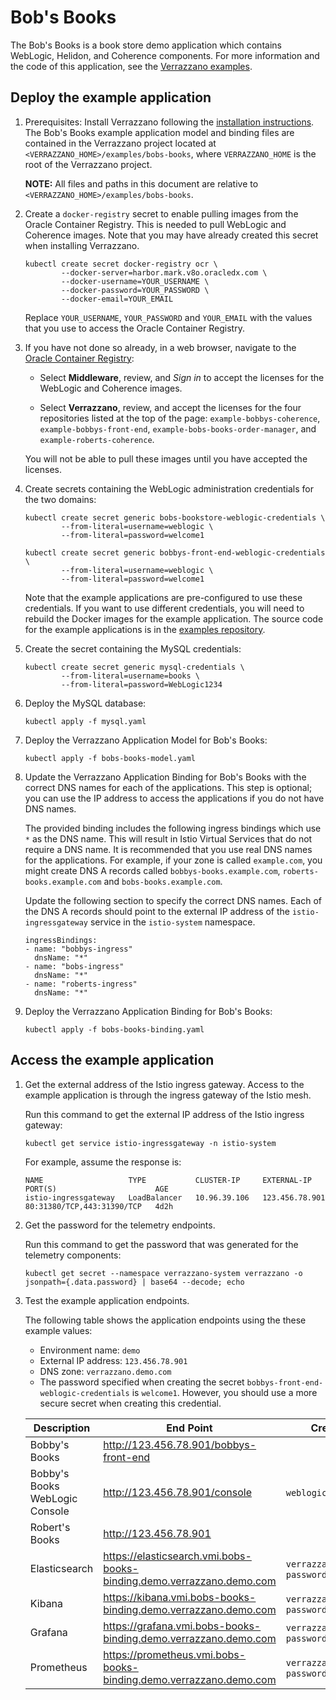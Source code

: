# Bob's Books

The Bob's Books is a book store demo application which contains WebLogic, Helidon, and Coherence components. For more information and the code of this application, see the [Verrazzano examples](https://github.com/verrazzano/examples).

## Deploy the example application

1. Prerequisites: Install Verrazzano following the [installation instructions](../../install/README.md).
   The Bob's Books example application model and binding files are contained in the Verrazzano project located at `<VERRAZZANO_HOME>/examples/bobs-books`, where `VERRAZZANO_HOME` is the root of the Verrazzano project.

   **NOTE:** All files and paths in this document are relative to `<VERRAZZANO_HOME>/examples/bobs-books`.

1. Create a `docker-registry` secret to enable pulling images from the Oracle Container
   Registry.  This is needed to pull WebLogic and Coherence images.  Note that you
   may have already created this secret when installing Verrazzano.

   ```
   kubectl create secret docker-registry ocr \
           --docker-server=harbor.mark.v8o.oracledx.com \
           --docker-username=YOUR_USERNAME \
           --docker-password=YOUR_PASSWORD \
           --docker-email=YOUR_EMAIL
   ```

   Replace `YOUR_USERNAME`, `YOUR_PASSWORD` and `YOUR_EMAIL` with the values that you
   use to access the Oracle Container Registry.

1. If you have not done so already, in a web browser, navigate to the [Oracle Container Registry](https://harbor.mark.v8o.oracledx.com):

    - Select **Middleware**, review, and _Sign in_ to accept the licenses for the WebLogic and Coherence images.

    - Select **Verrazzano**, review, and accept the licenses for the four repositories listed at the top of the page: `example-bobbys-coherence`, `example-bobbys-front-end`, `example-bobs-books-order-manager`, and `example-roberts-coherence`.

    You will not be able to pull these images until you have accepted the licenses.

1. Create secrets containing the WebLogic administration credentials for the
   two domains:

   ```
   kubectl create secret generic bobs-bookstore-weblogic-credentials \
           --from-literal=username=weblogic \
           --from-literal=password=welcome1

   kubectl create secret generic bobbys-front-end-weblogic-credentials \
           --from-literal=username=weblogic \
           --from-literal=password=welcome1
   ```

   Note that the example applications are pre-configured to use these credentials.
   If you want to use different credentials, you will need to rebuild the
   Docker images for the example application.  The source code for the example
   applications is in the [examples repository](https://github.com/verrazzano/examples).

1. Create the secret containing the MySQL credentials:

   ```
   kubectl create secret generic mysql-credentials \
           --from-literal=username=books \
           --from-literal=password=WebLogic1234
   ```

1. Deploy the MySQL database:

   ```
   kubectl apply -f mysql.yaml
   ```

1. Deploy the Verrazzano Application Model for Bob's Books:

   ```
   kubectl apply -f bobs-books-model.yaml
   ```

1. Update the Verrazzano Application Binding for Bob's Books with the correct DNS names for
   each of the applications.  This step is optional; you can use the IP
   address to access the applications if you do not have DNS names.

   The provided binding includes the following ingress bindings which use
   `*` as the DNS name.  This will result in Istio Virtual Services that
   do not require a DNS name.  It is recommended that you use real DNS
   names for the applications.  For example, if your zone is called
   `example.com`, you might create DNS A records called `bobbys-books.example.com`,
   `roberts-books.example.com` and `bobs-books.example.com`.

   Update the following section to specify the correct DNS names.  Each
   of the DNS A records should point to the external IP address of the
   `istio-ingressgateway` service in the `istio-system` namespace.

    ```
    ingressBindings:
    - name: "bobbys-ingress"
      dnsName: "*"
    - name: "bobs-ingress"
      dnsName: "*"
    - name: "roberts-ingress"
      dnsName: "*"
    ```

1. Deploy the Verrazzano Application Binding for Bob's Books:

   ```
   kubectl apply -f bobs-books-binding.yaml
   ```

## Access the example application

1. Get the external address of the Istio ingress gateway. Access to the example application is through the ingress gateway of the Istio mesh.

    Run this command to get the external IP address of the Istio ingress gateway:
    ```
    kubectl get service istio-ingressgateway -n istio-system
    ```

    For example, assume the response is:
    ```
    NAME                   TYPE           CLUSTER-IP     EXTERNAL-IP      PORT(S)                      AGE
    istio-ingressgateway   LoadBalancer   10.96.39.106   123.456.78.901   80:31380/TCP,443:31390/TCP   4d2h
    ```

1. Get the password for the telemetry endpoints.

    Run this command to get the password that was generated for the telemetry components:
    ```
    kubectl get secret --namespace verrazzano-system verrazzano -o jsonpath={.data.password} | base64 --decode; echo
    ```
1. Test the example application endpoints.

    The following table shows the application endpoints using the these example values:
    - Environment name: `demo`
    - External IP address: `123.456.78.901`
    - DNS zone: `verrazzano.demo.com`
    - The password specified when creating the secret `bobbys-front-end-weblogic-credentials` is `welcome1`. However, you should use a more secure secret when creating this credential.

    | Description| End Point | Credentials |
    | --- | --- | --- |
    | Bobby's Books | http://123.456.78.901/bobbys-front-end | |
    | Bobby's Books WebLogic Console | http://123.456.78.901/console | `weblogic`/`welcome1` |
    | Robert's Books | http://123.456.78.901 | |
    | Elasticsearch | https://elasticsearch.vmi.bobs-books-binding.demo.verrazzano.demo.com | `verrazzano`/`telemetry-password` |
    | Kibana | https://kibana.vmi.bobs-books-binding.demo.verrazzano.demo.com | `verrazzano`/`telemetry-password` |
    | Grafana | https://grafana.vmi.bobs-books-binding.demo.verrazzano.demo.com | `verrazzano`/`telemetry-password` |
    | Prometheus | https://prometheus.vmi.bobs-books-binding.demo.verrazzano.demo.com | `verrazzano`/`telemetry-password` |
